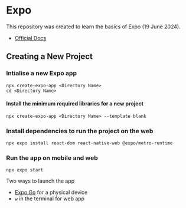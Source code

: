 # Expo
This repository was created to learn the basics of Expo (19 June 2024).
* [Official Docs](https://docs.expo.dev/)

## Creating a New Project
### Intialise a new Expo app
```
npx create-expo-app <Directory Name>
cd <Directory Name>
```
#### Install the minimum required libraries for a new project
```
npx create-expo-app <Directory Name> --template blank
```

### Install dependencies to run the project on the web
```
npx expo install react-dom react-native-web @expo/metro-runtime
```

### Run the app on mobile and web
```
npx expo start
```
Two ways to launch the app
* [Expo Go](https://expo.dev/go) for a physical device
* `w` in the terminal for web app